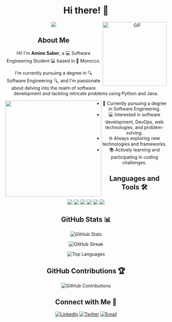 <div align="center">

  # Hi there! 👋

  <a href="https://github.com/saber0amine">
    <img src="https://readme-typing-svg.demolab.com?font=Fira+Code&weight=500&size=35&pause=1000&center=true&width=435&lines=About+Amine+Saber">
  </a>

  <img align="right" alt="GIF" height="200px" src="https://media.giphy.com/media/du3J3cXyzhj75IOgvA/giphy.gif" />

  ## About Me

  Hi! I'm <b>Amine Saber</b>, a 💻 Software Engineering Student 💻 based in 📍 Morocco.

  I'm currently pursuing a degree in 🔍 Software Engineering 🔍, and I'm passionate about delving into the realm of software development and tackling intricate problems using Python and Java.

  <div align="center">
    <img align="left" width="300" src="https://pa1.narvii.com/6580/8098c6e9207376889eeb0532d9f5a0723c4d73f5_hq.gif"/>
  </div>

  - 🔭 Currently pursuing a degree in Software Engineering.
  - 💻 Interested in software development, DevOps, web technologies, and problem-solving.
  - 🌐 Always exploring new technologies and frameworks.
  - 📚 Actively learning and participating in coding challenges.

  ## Languages and Tools 🛠

  <div align="center">
    <img src="https://img.shields.io/badge/Code-Python-informational?style=flat&logo=python&logoColor=white&color=306998">
    <img src="https://img.shields.io/badge/Code-Java-informational?style=flat&logo=java&logoColor=white&color=007396">
    <img src="https://img.shields.io/badge/Web-Django-success?style=flat&logo=django&logoColor=white&color=092E20">
    <img src="https://img.shields.io/badge/Framework-Spring_Boot-success?style=flat&logo=spring&logoColor=white&color=6DB33F">
    <img src="https://img.shields.io/badge/Tools-Docker-informational?style=flat&logo=docker&logoColor=white&color=2496ED">
    <img src="https://img.shields.io/badge/Database-MySQL-informational?style=flat&logo=mysql&logoColor=white&color=4479A1">
  </div>

  <div align="center">
    <!-- Add more details or badges here -->
  </div>

  ## GitHub Stats 📊

  ![GitHub Stats](https://github-readme-stats.vercel.app/api?username=saber0amine&count_private=true&show_icons=true&theme=radical)

  ![GitHub Streak](https://github-readme-streak-stats.herokuapp.com/?user=saber0amine&theme=dark)

  ![Top Languages](https://github-readme-stats.vercel.app/api/top-langs/?username=saber0amine&layout=compact&theme=radical&hide_border=true)

  ## GitHub Contributions 🏆

  ![GitHub Contributions](https://github-readme-stats.vercel.app/api/wakatime?username=saber0amine&layout=compact&theme=radical)

  ## Connect with Me 🤝

  [![LinkedIn](https://img.shields.io/badge/-LinkedIn-0A66C2?style=flat&logo=linkedin&link=YourLinkedInProfile)](YourLinkedInProfile)
  [![Twitter](https://img.shields.io/badge/-Twitter-1DA1F2?style=flat&logo=twitter&link=YourTwitterProfile)](YourTwitterProfile)
  [![Email](https://img.shields.io/badge/-Email-D14836?style=flat&logo=gmail&link=mailto:saberamine000@gmail.com)](mailto:saberamine000@gmail.com)

</div>
